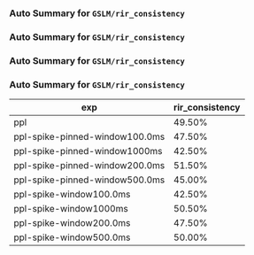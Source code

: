 ### Auto Summary for `GSLM/rir_consistency`

### Auto Summary for `GSLM/rir_consistency`

### Auto Summary for `GSLM/rir_consistency`

### Auto Summary for `GSLM/rir_consistency`

<!-- AUTO-GEN: SPLIT TABLE -->
| exp | rir_consistency |
| --- | --- |
| ppl | 49.50% |
| ppl-spike-pinned-window100.0ms | 47.50% |
| ppl-spike-pinned-window1000ms | 42.50% |
| ppl-spike-pinned-window200.0ms | 51.50% |
| ppl-spike-pinned-window500.0ms | 45.00% |
| ppl-spike-window100.0ms | 42.50% |
| ppl-spike-window1000ms | 50.50% |
| ppl-spike-window200.0ms | 47.50% |
| ppl-spike-window500.0ms | 50.00% |
<!-- AUTO-GEN: SPLIT TABLE -->
